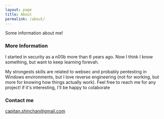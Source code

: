 ```yaml
---
layout: page
title: About
permalink: /about/
---
```


Some information about me!

### More Information

I started in security as a n00b more than 6 years ago. Now I think I know something, but want to keep learning forevah.

My strongests skills are related to websec and probably pentesting in Windows environments, but I love reverse engineering (not for working, but more for knowing how things actually work). Feel free to reach me for any project! if it's interesting, I'll be happy to colaborate 

### Contact me

[capitan.shinchan@gmail.com](mailto:capitan.shinchan@gmail.com)